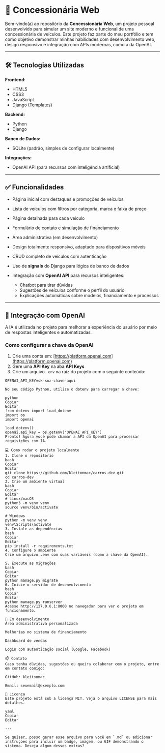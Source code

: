 # 🚗 Concessionária Web

Bem-vindo(a) ao repositório da **Concessionária Web**, um projeto pessoal desenvolvido para simular um site moderno e funcional de uma concessionária de veículos. Este projeto faz parte do meu portfólio e tem como objetivo demonstrar minhas habilidades com desenvolvimento web, design responsivo e integração com APIs modernas, como a da OpenAI.

---

## 🛠️ Tecnologias Utilizadas

**Frontend:**
- HTML5  
- CSS3  
- JavaScript  
- Django (Templates)

**Backend:**
- Python  
- Django

**Banco de Dados:**
- SQLite (padrão, simples de configurar localmente)

**Integrações:**
- OpenAI API (para recursos com inteligência artificial)

---

## ✅ Funcionalidades

- Página inicial com destaques e promoções de veículos  
- Lista de veículos com filtros por categoria, marca e faixa de preço  
- Página detalhada para cada veículo  
- Formulário de contato e simulação de financiamento  
- Área administrativa (em desenvolvimento)  
- Design totalmente responsivo, adaptado para dispositivos móveis  
- CRUD completo de veículos com autenticação  
- Uso de **signals** do Django para lógica de banco de dados  
- Integração com **OpenAI API** para recursos inteligentes:

  - Chatbot para tirar dúvidas
  - Sugestões de veículos conforme o perfil do usuário
  - Explicações automáticas sobre modelos, financiamento e processos

---

## 🤖 Integração com OpenAI

A IA é utilizada no projeto para melhorar a experiência do usuário por meio de respostas inteligentes e automatizadas.

### Como configurar a chave da OpenAI

1. Crie uma conta em: [https://platform.openai.com](https://platform.openai.com)
2. Gere uma **API Key** na aba **API Keys**
3. Crie um arquivo `.env` na raiz do projeto com o seguinte conteúdo:

```env
OPENAI_API_KEY=sk-sua-chave-aqui

No seu código Python, utilize o dotenv para carregar a chave:

python
Copiar
Editar
from dotenv import load_dotenv
import os
import openai

load_dotenv()
openai.api_key = os.getenv("OPENAI_API_KEY")
Pronto! Agora você pode chamar a API da OpenAI para processar requisições com IA.

💻 Como rodar o projeto localmente
1. Clone o repositório
bash
Copiar
Editar
git clone https://github.com/kleitonmac/carros-dev.git
cd carros-dev
2. Crie um ambiente virtual
bash
Copiar
Editar
# Linux/macOS
python3 -m venv venv
source venv/bin/activate

# Windows
python -m venv venv
venv\Scripts\activate
3. Instale as dependências
bash
Copiar
Editar
pip install -r requirements.txt
4. Configure o ambiente
Crie um arquivo .env com suas variáveis (como a chave da OpenAI).

5. Execute as migrações
bash
Copiar
Editar
python manage.py migrate
6. Inicie o servidor de desenvolvimento
bash
Copiar
Editar
python manage.py runserver
Acesse http://127.0.0.1:8000 no navegador para ver o projeto em funcionamento.

🚀 Em desenvolvimento
Área administrativa personalizada

Melhorias no sistema de financiamento

Dashboard de vendas

Login com autenticação social (Google, Facebook)

📫 Contato
Caso tenha dúvidas, sugestões ou queira colaborar com o projeto, entre em contato comigo:

GitHub: kleitonmac

Email: seuemail@exemplo.com

📝 Licença
Este projeto está sob a licença MIT. Veja o arquivo LICENSE para mais detalhes.

yaml
Copiar
Editar

---

Se quiser, posso gerar esse arquivo para você em `.md` ou adicionar instruções para incluir um badge, imagem, ou GIF demonstrando o sistema. Deseja algum desses extras?
